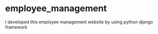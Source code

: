 # employee_management
I developed this employee management website by using python django framework
